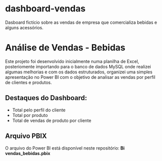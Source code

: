 # dashboard-vendas
Dasboard fictício sobre as vendas de empresa que comercializa bebidas e alguns acessórios.
# Análise de Vendas - Bebidas

Este projeto foi desenvolvido inicialmente numa planilha de Excel, posteriomente importando para o banco de dados MySQL onde realizei algumas melhorias e com os dados estruturados, organizei uma simples apresentação no Power BI com o objetivo de analisar as vendas por perfil de clientes e produtos.

## Destaques do Dashboard:
- Total pelo perfil do cliente
- Total por produto
- Total de vendas de produto por cliente

## Arquivo PBIX
O arquivo do Power BI está disponível neste repositório: **Bi vendas_bebidas.pbix**
